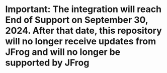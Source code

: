 # Important: The integration will reach End of Support on September 30, 2024. After that date, this repository will no longer receive updates from JFrog and will no longer be supported by JFrog